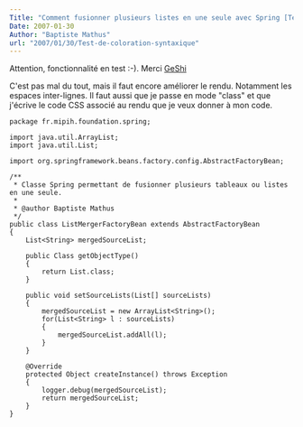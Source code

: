 ```yaml
---
Title: "Comment fusionner plusieurs listes en une seule avec Spring [Test de coloration syntaxique :-)]"
Date: 2007-01-30
Author: "Baptiste Mathus"
url: "2007/01/30/Test-de-coloration-syntaxique"
---
```




Attention, fonctionnalité en test :-). Merci
[GeShi](http://qbnz.com/highlighter/)

C'est pas mal du tout, mais il faut encore améliorer le rendu. Notamment
les espaces inter-lignes. Il faut aussi que je passe en mode "class" et
que j'écrive le code CSS associé au rendu que je veux donner à mon code.

     
    package fr.mipih.foundation.spring;

    import java.util.ArrayList;
    import java.util.List;

    import org.springframework.beans.factory.config.AbstractFactoryBean;

    /**
     * Classe Spring permettant de fusionner plusieurs tableaux ou listes en une seule.
     * 
     * @author Baptiste Mathus
     */
    public class ListMergerFactoryBean extends AbstractFactoryBean
    {
        List<String> mergedSourceList;

        public Class getObjectType()
        {
            return List.class;
        }

        public void setSourceLists(List[] sourceLists)
        {
            mergedSourceList = new ArrayList<String>();
            for(List<String> l : sourceLists)
            {
                mergedSourceList.addAll(l);
            }
        }

        @Override
        protected Object createInstance() throws Exception
        {
            logger.debug(mergedSourceList);
            return mergedSourceList;
        }
    }

